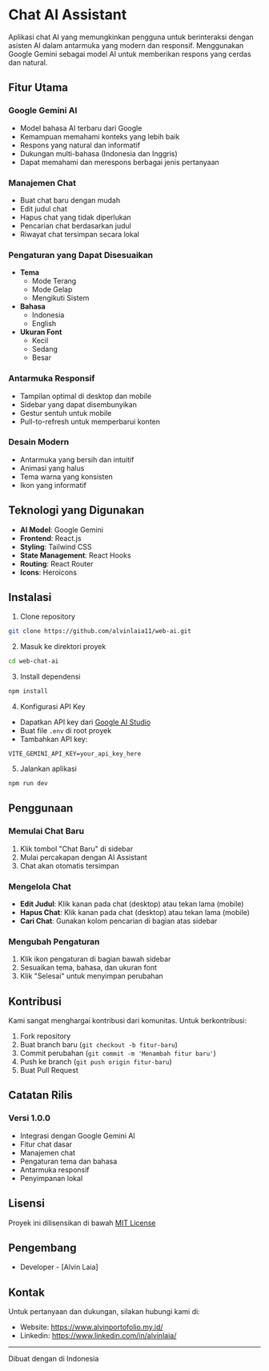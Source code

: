 # Chat AI Assistant

Aplikasi chat AI yang memungkinkan pengguna untuk berinteraksi dengan asisten AI dalam antarmuka yang modern dan responsif. Menggunakan Google Gemini sebagai model AI untuk memberikan respons yang cerdas dan natural.

## Fitur Utama

### Google Gemini AI
- Model bahasa AI terbaru dari Google
- Kemampuan memahami konteks yang lebih baik
- Respons yang natural dan informatif
- Dukungan multi-bahasa (Indonesia dan Inggris)
- Dapat memahami dan merespons berbagai jenis pertanyaan

### Manajemen Chat
- Buat chat baru dengan mudah
- Edit judul chat
- Hapus chat yang tidak diperlukan
- Pencarian chat berdasarkan judul
- Riwayat chat tersimpan secara lokal

### Pengaturan yang Dapat Disesuaikan
- **Tema**
  - Mode Terang
  - Mode Gelap
  - Mengikuti Sistem
- **Bahasa**
  - Indonesia
  - English
- **Ukuran Font**
  - Kecil
  - Sedang
  - Besar

### Antarmuka Responsif
- Tampilan optimal di desktop dan mobile
- Sidebar yang dapat disembunyikan
- Gestur sentuh untuk mobile
- Pull-to-refresh untuk memperbarui konten

### Desain Modern
- Antarmuka yang bersih dan intuitif
- Animasi yang halus
- Tema warna yang konsisten
- Ikon yang informatif

## Teknologi yang Digunakan

- **AI Model**: Google Gemini
- **Frontend**: React.js
- **Styling**: Tailwind CSS
- **State Management**: React Hooks
- **Routing**: React Router
- **Icons**: Heroicons

## Instalasi

1. Clone repository
```bash
git clone https://github.com/alvinlaia11/web-ai.git
```

2. Masuk ke direktori proyek
```bash
cd web-chat-ai
```

3. Install dependensi
```bash
npm install
```

4. Konfigurasi API Key
- Dapatkan API key dari [Google AI Studio](https://makersuite.google.com/app/apikey)
- Buat file `.env` di root proyek
- Tambahkan API key:
```env
VITE_GEMINI_API_KEY=your_api_key_here
```

5. Jalankan aplikasi
```bash
npm run dev
```

## Penggunaan

### Memulai Chat Baru
1. Klik tombol "Chat Baru" di sidebar
2. Mulai percakapan dengan AI Assistant
3. Chat akan otomatis tersimpan

### Mengelola Chat
- **Edit Judul**: Klik kanan pada chat (desktop) atau tekan lama (mobile)
- **Hapus Chat**: Klik kanan pada chat (desktop) atau tekan lama (mobile)
- **Cari Chat**: Gunakan kolom pencarian di bagian atas sidebar

### Mengubah Pengaturan
1. Klik ikon pengaturan di bagian bawah sidebar
2. Sesuaikan tema, bahasa, dan ukuran font
3. Klik "Selesai" untuk menyimpan perubahan

## Kontribusi

Kami sangat menghargai kontribusi dari komunitas. Untuk berkontribusi:

1. Fork repository
2. Buat branch baru (`git checkout -b fitur-baru`)
3. Commit perubahan (`git commit -m 'Menambah fitur baru'`)
4. Push ke branch (`git push origin fitur-baru`)
5. Buat Pull Request

## Catatan Rilis

### Versi 1.0.0
- Integrasi dengan Google Gemini AI
- Fitur chat dasar
- Manajemen chat
- Pengaturan tema dan bahasa
- Antarmuka responsif
- Penyimpanan lokal

## Lisensi

Proyek ini dilisensikan di bawah [MIT License](LICENSE)

## Pengembang

- Developer - [Alvin Laia]

## Kontak

Untuk pertanyaan dan dukungan, silakan hubungi kami di:
- Website: https://www.alvinportofolio.my.id/
- Linkedin: https://www.linkedin.com/in/alvinlaia/

---

Dibuat dengan  di Indonesia
